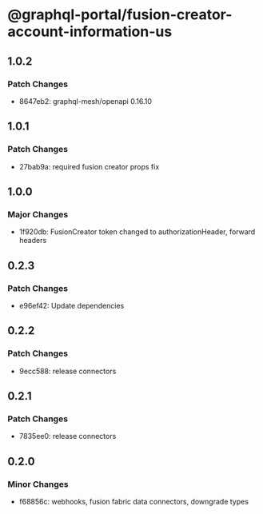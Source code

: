 # @graphql-portal/fusion-creator-account-information-us

## 1.0.2

### Patch Changes

- 8647eb2: graphql-mesh/openapi 0.16.10

## 1.0.1

### Patch Changes

- 27bab9a: required fusion creator props fix

## 1.0.0

### Major Changes

- 1f920db: FusionCreator token changed to authorizationHeader, forward headers

## 0.2.3

### Patch Changes

- e96ef42: Update dependencies

## 0.2.2

### Patch Changes

- 9ecc588: release connectors

## 0.2.1

### Patch Changes

- 7835ee0: release connectors

## 0.2.0

### Minor Changes

- f68856c: webhooks, fusion fabric data connectors, downgrade types
